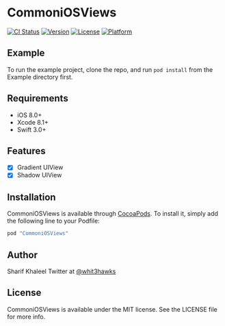 # CommoniOSViews

[![CI Status](http://img.shields.io/travis/whitehawks/CommoniOSViews.svg?style=flat)](https://travis-ci.org/whitehawks/CommoniOSViews)
[![Version](https://img.shields.io/cocoapods/v/CommoniOSViews.svg?style=flat)](http://cocoapods.org/pods/CommoniOSViews)
[![License](https://img.shields.io/cocoapods/l/CommoniOSViews.svg?style=flat)](http://cocoapods.org/pods/CommoniOSViews)
[![Platform](https://img.shields.io/cocoapods/p/CommoniOSViews.svg?style=flat)](http://cocoapods.org/pods/CommoniOSViews)

## Example

To run the example project, clone the repo, and run `pod install` from the Example directory first.

## Requirements

- iOS 8.0+
- Xcode 8.1+
- Swift 3.0+

## Features

- [x] Gradient UIView
- [x] Shadow UIView

## Installation

CommoniOSViews is available through [CocoaPods](http://cocoapods.org). To install
it, simply add the following line to your Podfile:

```ruby
pod "CommoniOSViews"
```

## Author

Sharif Khaleel
Twitter at [@whit3hawks](https://twitter.com/whit3hawks)

## License

CommoniOSViews is available under the MIT license. See the LICENSE file for more info.
